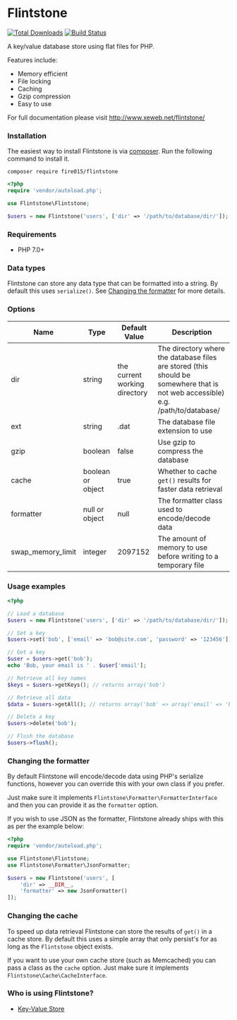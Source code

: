 Flintstone
==========

[![Total Downloads](https://img.shields.io/packagist/dm/fire015/flintstone.svg)](https://packagist.org/packages/fire015/flintstone)
[![Build Status](https://travis-ci.org/fire015/flintstone.svg?branch=master)](https://travis-ci.org/fire015/flintstone)

A key/value database store using flat files for PHP.

Features include:

* Memory efficient
* File locking
* Caching
* Gzip compression
* Easy to use

For full documentation please visit http://www.xeweb.net/flintstone/

### Installation

The easiest way to install Flintstone is via [composer](http://getcomposer.org/). Run the following command to install it.

```
composer require fire015/flintstone
```

```php
<?php
require 'vendor/autoload.php';

use Flintstone\Flintstone;

$users = new Flintstone('users', ['dir' => '/path/to/database/dir/']);
```

### Requirements

- PHP 7.0+

### Data types

Flintstone can store any data type that can be formatted into a string. By default this uses `serialize()`. See [Changing the formatter](#changing-the-formatter) for more details.

### Options

|Name				|Type		|Default Value	|Description														|
|---				|---		|---				|---														|
|dir				|string				|the current working directory			|The directory where the database files are stored (this should be somewhere that is not web accessible) e.g. /path/to/database/			|
|ext				|string				|.dat		|The database file extension to use							|
|gzip				|boolean			|false		|Use gzip to compress the database							|
|cache				|boolean or object	|true		|Whether to cache `get()` results for faster data retrieval								|
|formatter			|null or object		|null		|The formatter class used to encode/decode data				|
|swap_memory_limit	|integer			|2097152	|The amount of memory to use before writing to a temporary file	|


### Usage examples

```php
<?php

// Load a database
$users = new Flintstone('users', ['dir' => '/path/to/database/dir/']);

// Set a key
$users->set('bob', ['email' => 'bob@site.com', 'password' => '123456']);

// Get a key
$user = $users->get('bob');
echo 'Bob, your email is ' . $user['email'];

// Retrieve all key names
$keys = $users->getKeys(); // returns array('bob')

// Retrieve all data
$data = $users->getAll(); // returns array('bob' => array('email' => 'bob@site.com', 'password' => '123456'));

// Delete a key
$users->delete('bob');

// Flush the database
$users->flush();
```

### Changing the formatter
By default Flintstone will encode/decode data using PHP's serialize functions, however you can override this with your own class if you prefer.

Just make sure it implements `Flintstone\Formatter\FormatterInterface` and then you can provide it as the `formatter` option.

If you wish to use JSON as the formatter, Flintstone already ships with this as per the example below:

```php
<?php
require 'vendor/autoload.php';

use Flintstone\Flintstone;
use Flintstone\Formatter\JsonFormatter;

$users = new Flintstone('users', [
    'dir' => __DIR__,
    'formatter' => new JsonFormatter()
]);
```

### Changing the cache
To speed up data retrieval Flintstone can store the results of `get()` in a cache store. By default this uses a simple array that only persist's for as long as the `Flintstone` object exists.

If you want to use your own cache store (such as Memcached) you can pass a class as the `cache` option. Just make sure it implements `Flintstone\Cache\CacheInterface`.

### Who is using Flintstone?

- [Key-Value Store](https://github.com/adammbalogh/key-value-store)
